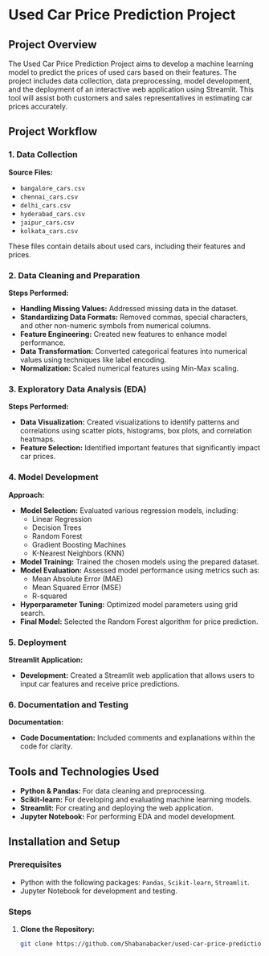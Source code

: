 # Used Car Price Prediction Project

## Project Overview

The Used Car Price Prediction Project aims to develop a machine learning model to predict the prices of used cars based on their features. The project includes data collection, data preprocessing, model development, and the deployment of an interactive web application using Streamlit. This tool will assist both customers and sales representatives in estimating car prices accurately.

## Project Workflow

### 1. Data Collection
**Source Files:**
- `bangalore_cars.csv`
- `chennai_cars.csv`
- `delhi_cars.csv`
- `hyderabad_cars.csv`
- `jaipur_cars.csv`
- `kolkata_cars.csv`

These files contain details about used cars, including their features and prices.

### 2. Data Cleaning and Preparation
**Steps Performed:**
- **Handling Missing Values:** Addressed missing data in the dataset.
- **Standardizing Data Formats:** Removed commas, special characters, and other non-numeric symbols from numerical columns.
- **Feature Engineering:** Created new features to enhance model performance.
- **Data Transformation:** Converted categorical features into numerical values using techniques like label encoding.
- **Normalization:** Scaled numerical features using Min-Max scaling.

### 3. Exploratory Data Analysis (EDA)
**Steps Performed:**
- **Data Visualization:** Created visualizations to identify patterns and correlations using scatter plots, histograms, box plots, and correlation heatmaps.
- **Feature Selection:** Identified important features that significantly impact car prices.

### 4. Model Development
**Approach:**
- **Model Selection:** Evaluated various regression models, including:
  - Linear Regression
  - Decision Trees
  - Random Forest
  - Gradient Boosting Machines
  - K-Nearest Neighbors (KNN)
- **Model Training:** Trained the chosen models using the prepared dataset.
- **Model Evaluation:** Assessed model performance using metrics such as:
  - Mean Absolute Error (MAE)
  - Mean Squared Error (MSE)
  - R-squared
- **Hyperparameter Tuning:** Optimized model parameters using grid search.
- **Final Model:** Selected the Random Forest algorithm for price prediction.

### 5. Deployment
**Streamlit Application:**
- **Development:** Created a Streamlit web application that allows users to input car features and receive price predictions.

### 6. Documentation and Testing
**Documentation:**
- **Code Documentation:** Included comments and explanations within the code for clarity.

## Tools and Technologies Used
- **Python & Pandas:** For data cleaning and preprocessing.
- **Scikit-learn:** For developing and evaluating machine learning models.
- **Streamlit:** For creating and deploying the web application.
- **Jupyter Notebook:** For performing EDA and model development.

## Installation and Setup

### Prerequisites
- Python with the following packages: `Pandas`, `Scikit-learn`, `Streamlit`.
- Jupyter Notebook for development and testing.

### Steps

1. **Clone the Repository:**
   ```bash
   git clone https://github.com/Shabanabacker/used-car-price-prediction.git
